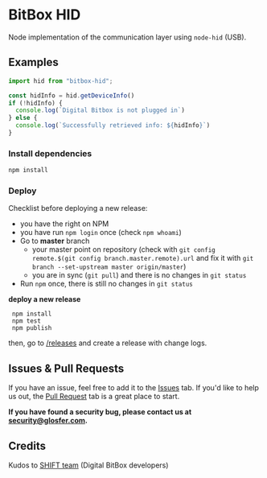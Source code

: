 # BitBox HID
Node implementation of the communication layer using `node-hid` (USB).

## Examples

```js
import hid from "bitbox-hid";

const hidInfo = hid.getDeviceInfo()
if (!hidInfo) {
  console.log(`Digital Bitbox is not plugged in`)
} else {
  console.log(`Successfully retrieved info: ${hidInfo}`)
}
```

### Install dependencies

```bash
npm install
```

### Deploy

Checklist before deploying a new release:

* you have the right on NPM
* you have run `npm login` once (check `npm whoami`)
* Go to **master** branch
  * your master point on repository (check with `git config remote.$(git config branch.master.remote).url` and fix it with `git branch --set-upstream master origin/master`)
  * you are in sync (`git pull`) and there is no changes in `git status`
* Run `npm` once, there is still no changes in `git status`

**deploy a new release**

```
 npm install
 npm test
 npm publish
```

then, go to [/releases](https://github.com/Team-Hycon/bitbox-hycon/releases) and create a release with change logs.

## Issues & Pull Requests

If you have an issue, feel free to add it to the [Issues](https://github.com/Team-Hycon/bitbox-hycon/issues) tab.
If you'd like to help us out, the [Pull Request](https://github.com/Team-Hycon/bitbox-hycon/pulls) tab is a great place to start.

**If you have found a security bug, please contact us at [security@glosfer.com](security@glosfer.com).**

## Credits
Kudos to [SHIFT team](https://shiftcrypto.ch/team) (Digital BitBox developers)